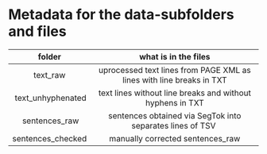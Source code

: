# Metadata for the data-subfolders and files

| folder | what is in the files |
|:------:|:------:|
| text_raw | uprocessed text lines from PAGE XML as lines with line breaks in TXT |
| text_unhyphenated| text lines without line breaks and without hyphens in TXT|
| sentences_raw| sentences obtained via SegTok into separates lines of TSV |
| sentences_checked| manually corrected sentences_raw |
